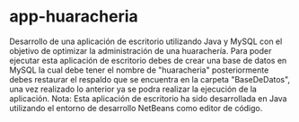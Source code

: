 # app-huaracheria
Desarrollo de una aplicación de escritorio utilizando Java y MySQL con el objetivo de optimizar la administración de una huarachería.
Para poder ejecutar esta aplicación de escritorio debes de crear una base de datos en MySQL la cual debe tener el nombre de "huaracheria" posteriormente debes restaurar el respaldo que se encuentra en la carpeta "BaseDeDatos", una vez realizado lo anterior ya se podra realizar la ejecución de la aplicación.
Nota: Esta aplicación de escritorio ha sido desarrollada en Java utilizando el entorno de desarrollo NetBeans como editor de código.
